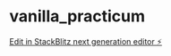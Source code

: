 # vanilla_practicum

[Edit in StackBlitz next generation editor ⚡️](https://stackblitz.com/~/github.com/kristoff-cjm/vanilla_practicum)